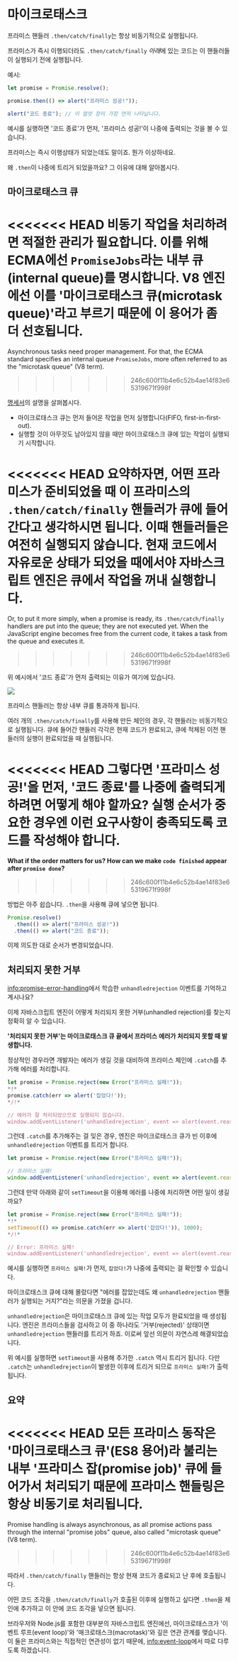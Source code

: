 
# 마이크로태스크

프라미스 핸들러 `.then/catch/finally`는 항상 비동기적으로 실행됩니다.

프라미스가 즉시 이행되더라도 `.then/catch/finally` *아래*에 있는 코드는 이 핸들러들이 실행되기 전에 실행됩니다.

예시:

```js run
let promise = Promise.resolve();

promise.then(() => alert("프라미스 성공!"));

alert("코드 종료"); // 이 얼럿 창이 가장 먼저 나타납니다.
```

예시를 실행하면 '코드 종료'가 먼저, '프라미스 성공!'이 나중에 출력되는 것을 볼 수 있습니다.

프라미스는 즉시 이행상태가 되었는데도 말이죠. 뭔가 이상하네요.

왜 `.then`이 나중에 트리거 되었을까요? 그 이유에 대해 알아봅시다.

## 마이크로태스크 큐

<<<<<<< HEAD
비동기 작업을 처리하려면 적절한 관리가 필요합니다. 이를 위해 ECMA에선 `PromiseJobs`라는 내부 큐(internal queue)를 명시합니다. V8 엔진에선 이를 '마이크로태스크 큐(microtask queue)'라고 부르기 때문에 이 용어가 좀 더 선호됩니다.
=======
Asynchronous tasks need proper management. For that, the ECMA standard specifies an internal queue `PromiseJobs`, more often referred to as the "microtask queue" (V8 term).
>>>>>>> 246c600f11b4e6c52b4ae14f83e65319671f998f

[명세서](https://tc39.github.io/ecma262/#sec-jobs-and-job-queues)의 설명을 살펴봅시다.

- 마이크로태스크 큐는 먼저 들어온 작업을 먼저 실행합니다(FIFO, first-in-first-out).
- 실행할 것이 아무것도 남아있지 않을 때만 마이크로태스크 큐에 있는 작업이 실행되기 시작합니다.

<<<<<<< HEAD
요약하자면, 어떤 프라미스가 준비되었을 때 이 프라미스의 `.then/catch/finally` 핸들러가 큐에 들어간다고 생각하시면 됩니다. 이때 핸들러들은 여전히 실행되지 않습니다. 현재 코드에서 자유로운 상태가 되었을 때에서야 자바스크립트 엔진은 큐에서 작업을 꺼내 실행합니다.
=======
Or, to put it more simply, when a promise is ready, its `.then/catch/finally` handlers are put into the queue; they are not executed yet. When the JavaScript engine becomes free from the current code, it takes a task from the queue and executes it.
>>>>>>> 246c600f11b4e6c52b4ae14f83e65319671f998f

위 예시에서 '코드 종료'가 먼저 출력되는 이유가 여기에 있습니다.

![](promiseQueue.svg)

프라미스 핸들러는 항상 내부 큐를 통과하게 됩니다.

여러 개의 `.then/catch/finally`를 사용해 만든 체인의 경우, 각 핸들러는 비동기적으로 실행됩니다. 큐에 들어간 핸들러 각각은 현재 코드가 완료되고, 큐에 적체된 이전 핸들러의 실행이 완료되었을 때 실행됩니다.

<<<<<<< HEAD
**그렇다면 '프라미스 성공!'을 먼저, '코드 종료'를 나중에 출력되게 하려면 어떻게 해야 할까요?** 실행 순서가 중요한 경우엔 이런 요구사항이 충족되도록 코드를 작성해야 합니다.
=======
**What if the order matters for us? How can we make `code finished` appear after `promise done`?**
>>>>>>> 246c600f11b4e6c52b4ae14f83e65319671f998f

방법은 아주 쉽습니다. `.then`을 사용해 큐에 넣으면 됩니다.

```js run
Promise.resolve()
  .then(() => alert("프라미스 성공!"))
  .then(() => alert("코드 종료"));
```

이제 의도한 대로 순서가 변경되었습니다.

## 처리되지 못한 거부

 <info:promise-error-handling>에서 학습한 `unhandledrejection` 이벤트를 기억하고 계시나요?

이제 자바스크립트 엔진이 어떻게 처리되지 못한 거부(unhandled rejection)를 찾는지 정확히 알 수 있습니다. 

**'처리되지 못한 거부'는 마이크로태스크 큐 끝에서 프라미스 에러가 처리되지 못할 때 발생합니다.**

정상적인 경우라면 개발자는 에러가 생길 것을 대비하여 프라미스 체인에 `.catch`를 추가해 에러를 처리합니다.

```js run
let promise = Promise.reject(new Error("프라미스 실패!"));
*!*
promise.catch(err => alert('잡았다!'));
*/!*

// 에러가 잘 처리되었으므로 실행되지 않습니다.
window.addEventListener('unhandledrejection', event => alert(event.reason));
```

그런데 `.catch`를 추가해주는 걸 잊은 경우, 엔진은 마이크로태스크 큐가 빈 이후에 `unhandledrejection` 이벤트를 트리거 합니다.

```js run
let promise = Promise.reject(new Error("프라미스 실패!"));

// 프라미스 실패!
window.addEventListener('unhandledrejection', event => alert(event.reason));
```

그런데 만약 아래와 같이 `setTimeout`을 이용해 에러를 나중에 처리하면 어떤 일이 생길까요?

```js run
let promise = Promise.reject(new Error("프라미스 실패!"));
*!*
setTimeout(() => promise.catch(err => alert('잡았다!')), 1000);
*/!*

// Error: 프라미스 실패!
window.addEventListener('unhandledrejection', event => alert(event.reason));
```

예시를 실행하면 `프라미스 실패!`가 먼저, `잡았다!`가 나중에 출력되는 걸 확인할 수 있습니다.

마이크로태스크 큐에 대해 몰랐다면 "에러를 잡았는데도 왜 `unhandledrejection` 핸들러가 실행되는 거지?"라는 의문을 가졌을 겁니다.

`unhandledrejection`은 마이크로태스크 큐에 있는 작업 모두가 완료되었을 때 생성됩니다. 엔진은 프라미스들을 검사하고 이 중 하나라도 '거부(rejected)' 상태이면 `unhandledrejection` 핸들러를 트리거 하죠. 이로써 앞선 의문이 자연스레 해결되었습니다.

위 예시를 실행하면 `setTimeout`을 사용해 추가한 `.catch` 역시 트리거 됩니다. 다만 `.catch`는 `unhandledrejection`이 발생한 이후에 트리거 되므로 `프라미스 실패!`가 출력됩니다.

## 요약

<<<<<<< HEAD
모든 프라미스 동작은 '마이크로태스크 큐'(ES8 용어)라 불리는 내부 '프라미스 잡(promise job)' 큐에 들어가서 처리되기 때문에 프라미스 핸들링은 항상 비동기로 처리됩니다.
=======
Promise handling is always asynchronous, as all promise actions pass through the internal "promise jobs" queue, also called "microtask queue" (V8 term).
>>>>>>> 246c600f11b4e6c52b4ae14f83e65319671f998f

따라서 `.then/catch/finally` 핸들러는 항상 현재 코드가 종료되고 난 후에 호출됩니다.

어떤 코드 조각을 `.then/catch/finally`가 호출된 이후에 실행하고 싶다면 `.then`을 체인에 추가하고 이 안에 코드 조각을 넣으면 됩니다.

브라우저와 Node.js를 포함한 대부분의 자바스크립트 엔진에선, 마이크로태스크가 '이벤트 루프(event loop)'와 '매크로태스크(macrotask)'와 깊은 연관 관계를 맺습니다. 이 둘은 프라미스와는 직접적인 연관성이 없기 때문에, <info:event-loop>에서 따로 다루도록 하겠습니다.

